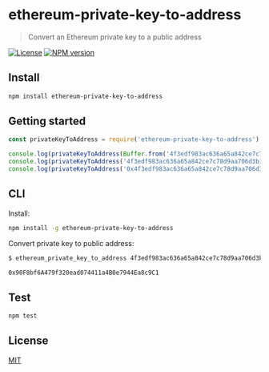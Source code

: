 # ethereum-private-key-to-address

> Convert an Ethereum private key to a public address

[![License](http://img.shields.io/badge/license-MIT-blue.svg)](https://raw.githubusercontent.com/miguelmota/ethereum-private-key-to-address/master/LICENSE)
[![NPM version](https://badge.fury.io/js/ethereum-private-key-to-address.svg)](http://badge.fury.io/js/ethereum-private-key-to-address)

## Install

```bash
npm install ethereum-private-key-to-address
```

## Getting started

```javascript
const privateKeyToAddress = require('ethereum-private-key-to-address')

console.log(privateKeyToAddress(Buffer.from('4f3edf983ac636a65a842ce7c78d9aa706d3b113bce9c46f30d7d21715b23b1d', 'hex'))) // '0x90F8bf6A479f320ead074411a4B0e7944Ea8c9C1'
console.log(privateKeyToAddress('4f3edf983ac636a65a842ce7c78d9aa706d3b113bce9c46f30d7d21715b23b1d')) // '0x90F8bf6A479f320ead074411a4B0e7944Ea8c9C1'
console.log(privateKeyToAddress('0x4f3edf983ac636a65a842ce7c78d9aa706d3b113bce9c46f30d7d21715b23b1d')) // '0x90F8bf6A479f320ead074411a4B0e7944Ea8c9C1'
```

## CLI

Install:

```bash
npm install -g ethereum-private-key-to-address
```

Convert private key to public address:

```bash
$ ethereum_private_key_to_address 4f3edf983ac636a65a842ce7c78d9aa706d3b113bce9c46f30d7d21715b23b1d

0x90F8bf6A479f320ead074411a4B0e7944Ea8c9C1
```

## Test

```bash
npm test
```

## License

[MIT](LICENSE)
